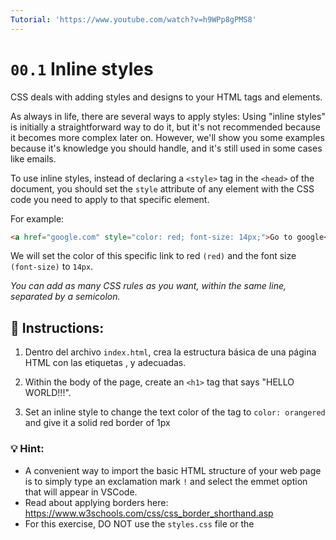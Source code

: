 ```yaml
---
Tutorial: 'https://www.youtube.com/watch?v=h9WPp8gPMS8'
---
```


# `00.1` Inline styles

CSS deals with adding styles and designs to your HTML tags and elements.

As always in life, there are several ways to apply styles: Using "inline styles" is initially a straightforward way to do it, but it's not recommended because it becomes more complex later on. However, we'll show you some examples because it's knowledge you should handle, and it's still used in some cases like emails.

To use inline styles, instead of declaring a `<style>` tag in the `<head>` of the document, you should set the `style` attribute of any element with the CSS code you need to apply to that specific element.

For example:

```HTML
<a href="google.com" style="color: red; font-size: 14px;">Go to google</a>
```

We will set the color of this specific link to red `(red)` and the font size `(font-size)` to `14px`.

_You can add as many CSS rules as you want, within the same line, separated by a semicolon._

## 📝 Instructions:

1. Dentro del archivo `index.html`, crea la estructura básica de una página HTML con las etiquetas <html>, <head> y <body> adecuadas.

2. Within the body of the page, create an `<h1>` tag that says "HELLO WORLD!!!".

3. Set an inline style to change the text color of the tag to `color: orangered` and give it a solid red border of 1px

### 💡 Hint:

- A convenient way to import the basic HTML structure of your web page is to simply type an exclamation mark `!` and select the emmet option that will appear in VSCode.
- Read about applying borders here: https://www.w3schools.com/css/css_border_shorthand.asp
- For this exercise, DO NOT use the `styles.css` file or the <style> tag.
